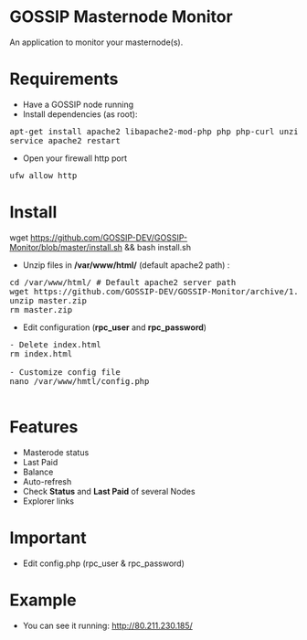 # GOSSIP Masternode Monitor

An application to monitor your masternode(s).

# Requirements

- Have a GOSSIP node running
- Install dependencies (as root):
<pre>
apt-get install apache2 libapache2-mod-php php php-curl unzip
service apache2 restart
</pre>
- Open your firewall http port
<pre>
ufw allow http
</pre>

# Install

wget https://github.com/GOSSIP-DEV/GOSSIP-Monitor/blob/master/install.sh && bash install.sh

- Unzip files in <b>/var/www/html/</b> (default apache2 path) :
<pre>
cd /var/www/html/ # Default apache2 server path
wget https://github.com/GOSSIP-DEV/GOSSIP-Monitor/archive/1.0.zip
unzip master.zip
rm master.zip
</pre>
- Edit configuration (<b>rpc_user</b> and <b>rpc_password</b>)
<pre>
- Delete index.html
rm index.html

- Customize config file
nano /var/www/hmtl/config.php

</pre>

# Features
- Masterode status
- Last Paid
- Balance
- Auto-refresh
- Check <b>Status</b> and <b>Last Paid</b> of several Nodes
- Explorer links

# Important
- Edit config.php (rpc_user & rpc_password)

# Example
- You can see it running: http://80.211.230.185/
